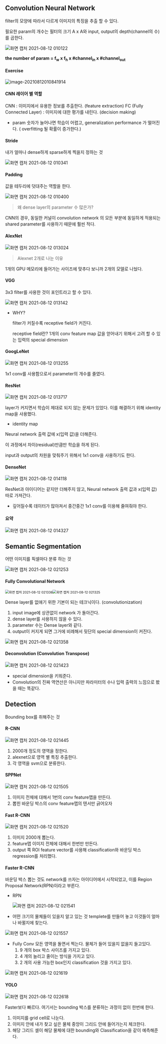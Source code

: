## Convolution Neural Network

filter의 모양에 따라서 다르게 이미지의 특징을 추출 할 수 있다.

필요한 param의 개수는 필터의 크기 A x A와 input, output의 depth(channel의 수)를 곱한다.



![화면 캡처 2021-08-12 010122](https://user-images.githubusercontent.com/88299729/129065310-e17c431a-5763-474a-9051-bf2c7e299cb8.png)



**the number of param = f<sub>w</sub>  x  f<sub>h</sub>  x  #channel<sub>in</sub>  x  #channel<sub>out</sub>**

 

#### Exercise



![image-20210812010841914](C:\Users\82104\AppData\Roaming\Typora\typora-user-images\image-20210812010841914.png)



#### CNN 레이어 별 역할

CNN : 이미지에서 유용한 정보를 추출한다. (feature extraction)
FC (Fully Connected Layer) : 이미지에 대한 평가를 내린다. (decision making)



* param 숫자가 늘어나면 학습이 어렵고, generalization performance 가 떨어진다. ( overfitting 될 확률이 증가한다.)



#### Stride  

내가 얼마나 dense하게 sparse하게 찍을지 정하는 것



![화면 캡처 2021-08-12 010341](https://user-images.githubusercontent.com/88299729/129064588-7e3b4bfd-b460-40e8-b7d5-b8d199a6f2c1.png)

#### Padding

값을 테두리에 덧대주는 역할을 한다.



![화면 캡처 2021-08-12 010400](https://user-images.githubusercontent.com/88299729/129065070-a4c104cf-fa2c-4652-a0a3-18a7e37526c8.png)



> 왜 dense layer의 parameter 수 많은가?

CNN의 경우, 동일한 커널이 convolution network 의 모든 부분에 동일하게 적용되는 shared parameter를 사용하기 때문에 훨씬 적다.



#### AlexNet



![화면 캡처 2021-08-12 013024](https://user-images.githubusercontent.com/88299729/129067446-032931b5-3b21-4839-89ab-8a134c62d858.png)

>  Alexnet 2개로 나눈 이유 

1개의 GPU 메모리에 들어가는 사이즈에 맞추다 보니까 2개의 모델로 나눴다.



#### VGG

3x3 filter를 사용한 것이 포인트라고 할 수 있다.

![화면 캡처 2021-08-12 013142](https://user-images.githubusercontent.com/88299729/129067801-4c354bd1-5295-4c35-a009-78e9c10ad90d.png)



* WHY?

  filter가 커질수록 receptive field가 커진다.

  receptive field란? 1개의 conv feature map 값을 얻어내기 위해서 고려 할 수 있는 입력의 special dimension



#### GoogLeNet



![화면 캡처 2021-08-12 013255](https://user-images.githubusercontent.com/88299729/129067834-267ee3a8-0be7-4b37-8803-e621074956ae.png)



1x1 conv를 사용함으로서 parameter의 개수를 줄였다.



#### ResNet



![화면 캡처 2021-08-12 013717](https://user-images.githubusercontent.com/88299729/129068841-2ede1f86-1930-4d47-a44f-4986c3d2f0e5.png)



layer가 커지면서 학습이 제대로 되지 않는 문제가 있었다. 이를 해결하기 위해 identity map을 사용했다.

* identity map

Neural network 출력 값에 x(입력 값)을 더해준다.

이 과정에서 차이(residual)만큼만 학습을 하게 된다.

input과 output의 차원을 맞춰주기 위해서 1x1 conv을 사용하기도 한다.



#### DenseNet



![화면 캡처 2021-08-12 014118](https://user-images.githubusercontent.com/88299729/129069019-c546b3ba-27b1-4832-bf4e-0adae262c27c.png)

ResNet과 아이디어는 같지만 더해주지 않고, Neural network 출력 값과 x(입력 값) 따로 가져간다.

* 깊어질수록 데이터가 많아져서 중간중간 1x1 conv를 이용해 줄여줘야 한다. 





#### 요약



![화면 캡처 2021-08-12 014327](https://user-images.githubusercontent.com/88299729/129069321-2124249c-1866-47bb-bf51-9e361391a359.png)



## Semantic Segmentation

어떤 이미지를 픽셀마다 분류 하는 것

![화면 캡처 2021-08-12 021253](https://user-images.githubusercontent.com/88299729/129073987-0aee4693-c353-40de-b2b7-8210cf3f64d0.png)



#### Fully Convolutional Network

<img src="https://user-images.githubusercontent.com/88299729/129074003-13c873e0-12f6-4e03-9c57-d197cffdbf1c.png" alt="화면 캡처 2021-08-12 021336" style="zoom:75%;" /><img src="https://user-images.githubusercontent.com/88299729/129074057-da187e62-a92c-498e-a7e1-79c323a406fc.png" alt="화면 캡처 2021-08-12 021325" style="zoom:75%;" />



Dense layer를 없애기 위한 기본이 되는 테크닉이다. (convolutionization)

1. input image에 상관없이 network 가 돌아간다.
2. dense layer를 사용하지 않을 수 있다.
3. parameter 수는 Dense layer와 같다.
4. output이 커지게 되면 그거에 비례해서 뒷단의 special dimension이 커진다.



![화면 캡처 2021-08-12 021358](https://user-images.githubusercontent.com/88299729/129074119-88ab2d91-a691-433d-9a72-a8a494df1992.png)



#### Deconvolution (Convolution Transpose)



![화면 캡처 2021-08-12 021423](https://user-images.githubusercontent.com/88299729/129074166-49adc16a-bf29-478a-93fb-0ead526dbd7b.png)



* special dimension을 키워준다.
* Convolution의 진짜 역연산은 아니지만 파라미터의 수나 입력 출력의 느낌으로 봤을 때는 똑같다.





## Detection

Bounding box를 취해주는 것



#### R-CNN

![화면 캡처 2021-08-12 021445](https://user-images.githubusercontent.com/88299729/129074209-ffc42151-c6f4-47de-9db5-b7b977ecb672.png)



1. 2000개 정도의 영역을 정한다.
2. alexnet으로 영역 별 특징 추출한다.
3. 각 영역을 svm으로 분류한다.



#### SPPNet

![화면 캡처 2021-08-12 021505](https://user-images.githubusercontent.com/88299729/129074322-5d190ecc-b116-47a1-94a9-34966597bc66.png)



1. 이미지 전체에 대해서 1번의 conv feature맵을 만든다.
2. 뽑힌 바운딩 박스의 conv feature맵의 텐서만 긁어오자



#### Fast R-CNN

![화면 캡처 2021-08-12 021520](https://user-images.githubusercontent.com/88299729/129074443-e2c356db-1c82-410e-8f7b-dcd035a4b677.png)

1. 이미지 2000개 뽑는다.
2. feature맵 이미지 전체에 대해서 한번만 만든다.
3. output 쪽 ROI feature vector를 사용해 classification와 바운딩 박스 regression를 처리했다.



#### Faster R-CNN
바운딩 박스 뽑는 것도 network를 쓰자는 아이디어에서 시작되었고, 이를 Region Proposal Network(RPN)이라고 부른다.



* RPN 

  ![화면 캡처 2021-08-12 021541](https://user-images.githubusercontent.com/88299729/129074503-01e97eee-ddd8-4d07-babc-a4c7fde2343b.png)



* 어떤 크기의 물체들이 있을지 알고 있는 것
  templete를 만들어 놓고 이것들이 얼마나 바뀔지에 찾는다.



![화면 캡처 2021-08-12 021557](https://user-images.githubusercontent.com/88299729/129074565-41e2fccb-8fa4-4242-8715-88faae2961a2.png)

* Fully Conv
  모든 영역을 돌면서 찍는다.
  물체가 들어 있을지 없을지 들고있다.
  1. 9 개의 box 박스 사이즈를 가지고 있다.
  2. 4 개의 늘리고 줄이는 방식을 가지고 있다.
  3. 2 개의 사용 가능한 box인지 classification 것을 가지고 있다.



![화면 캡처 2021-08-12 021619](https://user-images.githubusercontent.com/88299729/129074665-f1460b2a-241d-4af8-994a-f2c08ff81178.png)

#### YOLO

![화면 캡처 2021-08-12 022618](https://user-images.githubusercontent.com/88299729/129075232-385458c2-0538-402d-9262-288908988b80.png)

Faster보다 빠르다.
여기서는 bounding 박스를 분류하는 과정이 없이 한번에 한다.



1. 이미지를 grid cell로 나눈다.
2. 이미지 안에 내가 찾고 싶은 물체 중앙이 그리드 안에 들어가는지 체크한다.
3.  해당 그리드 셀이 해당 물체에 대한 bounding와 Classification을 같이 예측해준다.

